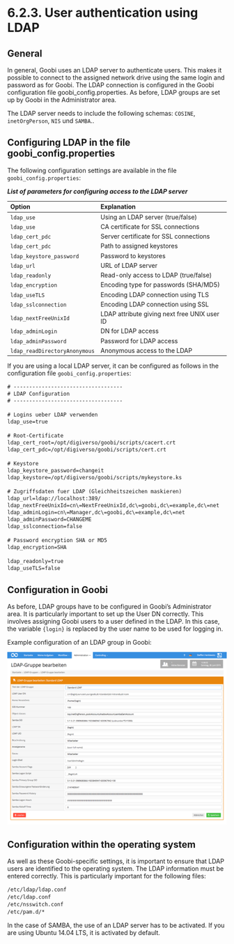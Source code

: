 # 6.2.3. User authentication using LDAP

## **General**

In general, Goobi uses an LDAP server to authenticate users. This makes it possible to connect to the assigned network drive using the same login and password as for Goobi. The LDAP connection is configured in the Goobi configuration file goobi\_config.properties. As before, LDAP groups are set up by Goobi in the Administrator area.

The LDAP server needs to include the following schemas: `COSINE`, `inetOrgPerson`, `NIS` und `SAMBA`..

## **Configuring LDAP in the file goobi\_config.properties**

The following configuration settings are available in the file `goobi_config.properties`:

_**List of parameters for configuring access to the LDAP server**_

| **Option** | **Explanation** |
| :--- | :--- |
| `ldap_use` | Using an LDAP server \(true/false\) |
| `ldap_use` | CA certificate for SSL connections |
| `ldap_cert_pdc` | Server certificate for SSL connections |
| `ldap_cert_pdc` | Path to assigned keystores |
| `ldap_keystore_password` | Password to keystores |
| `ldap_url` | URL of LDAP server |
| `ldap_readonly` | Read-only access to LDAP \(true/false\) |
| `ldap_encryption` | Encoding type for passwords \(SHA/MD5\) |
| `ldap_useTLS` | Encoding LDAP connection using TLS |
| `ldap_sslconnection` | Encoding LDAP connection using SSL |
| `ldap_nextFreeUnixId` | LDAP attribute giving next free UNIX user ID |
| `ldap_adminLogin` | DN for LDAP access |
| `ldap_adminPassword` | Password for LDAP access |
| `ldap_readDirectoryAnonymous` | Anonymous access to the LDAP |

If you are using a local LDAP server, it can be configured as follows in the configuration file `goobi_config.properties`:

```text
# -----------------------------------
# LDAP Configuration
# -----------------------------------

# Logins ueber LDAP verwenden
ldap_use=true

# Root-Certificate
ldap_cert_root=/opt/digiverso/goobi/scripts/cacert.crt
ldap_cert_pdc=/opt/digiverso/goobi/scripts/cert.crt

# Keystore
ldap_keystore_password=changeit
ldap_keystore=/opt/digiverso/goobi/scripts/mykeystore.ks

# Zugriffsdaten fuer LDAP (Gleichheitszeichen maskieren)
ldap_url=ldap://localhost:389/
ldap_nextFreeUnixId=cn\=NextFreeUnixId,dc\=goobi,dc\=example,dc\=net
ldap_adminLogin=cn\=Manager,dc\=goobi,dc\=example,dc\=net
ldap_adminPassword=CHANGEME
ldap_sslconnection=false

# Password encryption SHA or MD5
ldap_encryption=SHA

ldap_readonly=true
ldap_useTLS=false
```

## **Configuration in Goobi**

As before, LDAP groups have to be configured in Goobi’s Administrator area. It is particularly important to set up the User DN correctly. This involves assigning Goobi users to a user defined in the LDAP. In this case, the variable `{login}` is replaced by the user name to be used for logging in.

Example configuration of an LDAP group in Goobi:

![Configuration of LDAP groups](../../.gitbook/assets/78d.png)

## **Configuration within the operating system**

As well as these Goobi-specific settings, it is important to ensure that LDAP users are identified to the operating system. The LDAP information must be entered correctly. This is particularly important for the following files:

```bash
/etc/ldap/ldap.conf
/etc/ldap.conf
/etc/nsswitch.conf
/etc/pam.d/*
```

In the case of SAMBA, the use of an LDAP server has to be activated. If you are using Ubuntu 14.04 LTS, it is activated by default.

